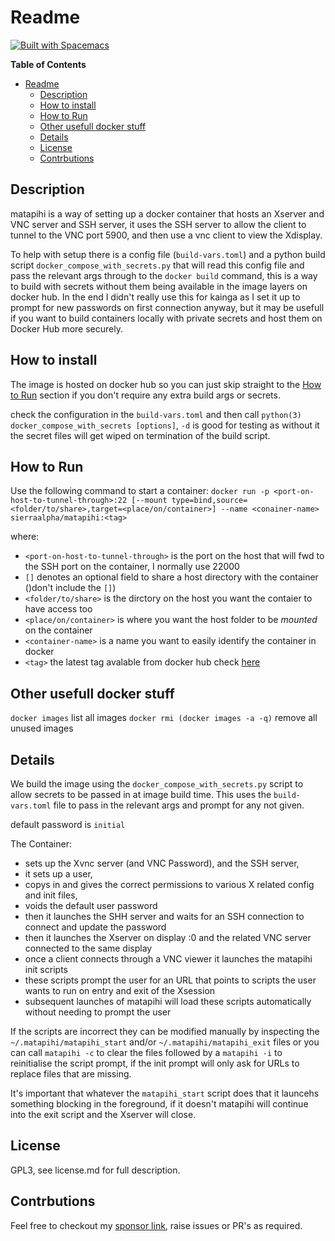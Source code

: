 # Readme
[![Built with Spacemacs](https://cdn.rawgit.com/syl20bnr/spacemacs/442d025779da2f62fc86c2082703697714db6514/assets/spacemacs-badge.svg)](http://spacemacs.org)

<!-- markdown-toc start - Don't edit this section. Run M-x markdown-toc-refresh-toc -->
**Table of Contents**

- [Readme](#readme)
    - [Description](#description)
    - [How to install](#how-to-install)
    - [How to Run](#how-to-run)
    - [Other usefull docker stuff](#other-usefull-docker-stuff)
    - [Details](#details)
    - [License](#license)
    - [Contrbutions](#contrbutions)

<!-- markdown-toc end -->

## Description

matapihi is a way of setting up a docker container that hosts an Xserver and VNC 
server and SSH server, it uses the SSH server to allow the client to tunnel to
the VNC port 5900, and then use a vnc client to view the Xdisplay. 

To help with setup there is a config file (`build-vars.toml`) and a python build script
`docker_compose_with_secrets.py` that will
read this config file and pass the relevant args through to the `docker build`
command, this is a way to build with secrets without them being available in the
image layers on docker hub. In the end I didn't really use this for kainga as I
set it up to prompt for new passwords on first connection anyway, but it may be
usefull if you want to build containers locally with private secrets and host
them on Docker Hub more securely.

## How to install

The image is hosted on docker hub so you can just skip straight to the [How to
Run](#how-to-run) section if you don't require any extra build args or secrets.

check the configuration in the `build-vars.toml` and then call
`python(3) docker_compose_with_secrets [options]`, `-d` is good for testing as
without it the secret files will get wiped on termination of the build script.

## How to Run

Use the following command to start a container:
   `docker run -p <port-on-host-to-tunnel-through>:22 [--mount
   type=bind,source=<folder/to/share>,target=<place/on/container>] --name
   <conainer-name> sierraalpha/matapihi:<tag>`
   
where:
 - `<port-on-host-to-tunnel-through>` is the port on the host that will fwd to
   the SSH port on the container, I normally use 22000
 - `[]` denotes an optional field to share a host directory with the container
   ()don't include the `[]`)
 - `<folder/to/share>` is the dirctory on the host you want the contaier to have
   access too
 - `<place/on/container>` is where you want the host folder to be _mounted_ on
   the container
 - `<container-name>` is a name you want to easily identify the container in
   docker 
 - `<tag>` the latest tag avalable from docker hub check
   [here](https://hub.docker.com/repository/docker/sierraalpha/matapihi) 
   
## Other usefull docker stuff
   `docker images` list all images
   `docker rmi (docker images -a -q)` remove all unused images

## Details

We build the image using the `docker_compose_with_secrets.py` script to allow
secrets to be passed in at image build time. This uses the `build-vars.toml`
file to pass in the relevant args and prompt for any not given.

default password is `initial`

The Container: 
 - sets up the Xvnc server (and VNC Password), and the SSH server, 
 - it sets up a user, 
 - copys in and gives the correct permissions to various X related config and
 init files, 
 - voids the default user password
 - then it launches the SHH server and waits for an SSH connection to connect
   and update the password
 - then it launches the Xserver on display :0 and the related VNC server
   connected to the same display
 - once a client connects through a VNC viewer it launches the matapihi init
   scripts
 - these scripts prompt the user for an URL that points to scripts the user
   wants to run on entry and exit of the Xsession
 - subsequent launches of matapihi will load these scripts automatically without
   needing to prompt the user
   
If the scripts are incorrect they can be modified manually by inspecting the
`~/.matapihi/matapihi_start` and/or `~/.matapihi/matapihi_exit` files or you can
call `matapihi -c` to clear the files followed by a `matapihi -i` to
reinitialise the script prompt, if the init prompt will only ask for URLs to
replace files that are missing.

It's important that whatever the `matapihi_start` script does that it launcehs
something blocking in the foreground, if it doesn't matapihi will continue into
the exit script and the Xserver will close.
   
## License

GPL3, see license.md for full description.

## Contrbutions

Feel free to checkout my [sponsor
link](https://github.com/sponsors/sierra-alpha), raise issues or PR's as required.
